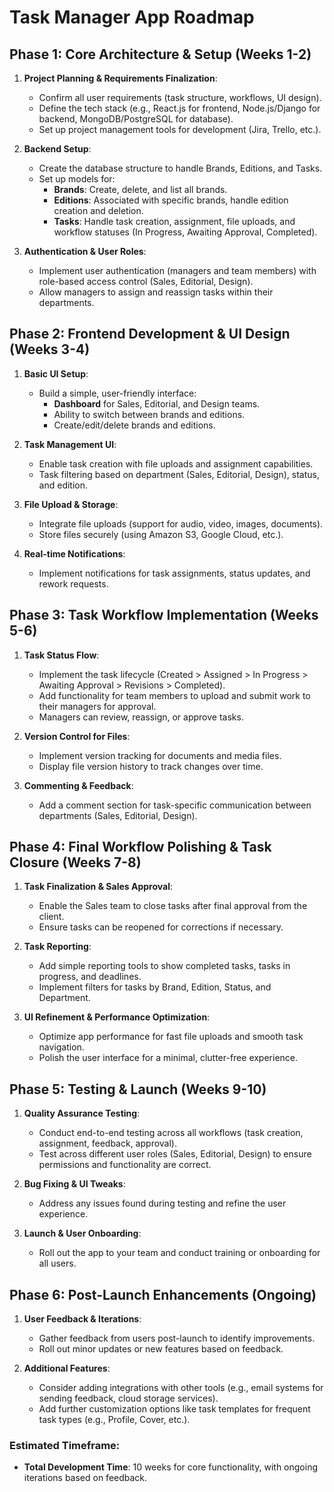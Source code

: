 
# Task Manager App Roadmap

## Phase 1: Core Architecture & Setup (Weeks 1-2)
1. **Project Planning & Requirements Finalization**:
   - Confirm all user requirements (task structure, workflows, UI design).
   - Define the tech stack (e.g., React.js for frontend, Node.js/Django for backend, MongoDB/PostgreSQL for database).
   - Set up project management tools for development (Jira, Trello, etc.).
   
2. **Backend Setup**:
   - Create the database structure to handle Brands, Editions, and Tasks.
   - Set up models for:
     - **Brands**: Create, delete, and list all brands.
     - **Editions**: Associated with specific brands, handle edition creation and deletion.
     - **Tasks**: Handle task creation, assignment, file uploads, and workflow statuses (In Progress, Awaiting Approval, Completed).
   
3. **Authentication & User Roles**:
   - Implement user authentication (managers and team members) with role-based access control (Sales, Editorial, Design).
   - Allow managers to assign and reassign tasks within their departments.

## Phase 2: Frontend Development & UI Design (Weeks 3-4)
1. **Basic UI Setup**:
   - Build a simple, user-friendly interface:
     - **Dashboard** for Sales, Editorial, and Design teams.
     - Ability to switch between brands and editions.
     - Create/edit/delete brands and editions.
   
2. **Task Management UI**:
   - Enable task creation with file uploads and assignment capabilities.
   - Task filtering based on department (Sales, Editorial, Design), status, and edition.
   
3. **File Upload & Storage**:
   - Integrate file uploads (support for audio, video, images, documents).
   - Store files securely (using Amazon S3, Google Cloud, etc.).

4. **Real-time Notifications**:
   - Implement notifications for task assignments, status updates, and rework requests.

## Phase 3: Task Workflow Implementation (Weeks 5-6)
1. **Task Status Flow**:
   - Implement the task lifecycle (Created > Assigned > In Progress > Awaiting Approval > Revisions > Completed).
   - Add functionality for team members to upload and submit work to their managers for approval.
   - Managers can review, reassign, or approve tasks.
   
2. **Version Control for Files**:
   - Implement version tracking for documents and media files.
   - Display file version history to track changes over time.

3. **Commenting & Feedback**:
   - Add a comment section for task-specific communication between departments (Sales, Editorial, Design).

## Phase 4: Final Workflow Polishing & Task Closure (Weeks 7-8)
1. **Task Finalization & Sales Approval**:
   - Enable the Sales team to close tasks after final approval from the client.
   - Ensure tasks can be reopened for corrections if necessary.

2. **Task Reporting**:
   - Add simple reporting tools to show completed tasks, tasks in progress, and deadlines.
   - Implement filters for tasks by Brand, Edition, Status, and Department.

3. **UI Refinement & Performance Optimization**:
   - Optimize app performance for fast file uploads and smooth task navigation.
   - Polish the user interface for a minimal, clutter-free experience.

## Phase 5: Testing & Launch (Weeks 9-10)
1. **Quality Assurance Testing**:
   - Conduct end-to-end testing across all workflows (task creation, assignment, feedback, approval).
   - Test across different user roles (Sales, Editorial, Design) to ensure permissions and functionality are correct.

2. **Bug Fixing & UI Tweaks**:
   - Address any issues found during testing and refine the user experience.

3. **Launch & User Onboarding**:
   - Roll out the app to your team and conduct training or onboarding for all users.

## Phase 6: Post-Launch Enhancements (Ongoing)
1. **User Feedback & Iterations**:
   - Gather feedback from users post-launch to identify improvements.
   - Roll out minor updates or new features based on feedback.

2. **Additional Features**:
   - Consider adding integrations with other tools (e.g., email systems for sending feedback, cloud storage services).
   - Add further customization options like task templates for frequent task types (e.g., Profile, Cover, etc.).

### Estimated Timeframe:
- **Total Development Time**: 10 weeks for core functionality, with ongoing iterations based on feedback.
